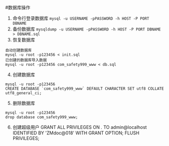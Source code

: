 #数据库操作
1. 命令行登录数据库
`mysql -u USERNAME -pPASSWORD -h HOST -P PORT DBNAME`
2. 备份数据库
`mysqldump -u USERNAME -pPASSWORD -h HOST -P PORT DBNAME > DBNAME.sql`
3. 恢复数据库
```
自动创建数据库
mysql -u root -p123456 < init.sql
已创建的数据库导入数据
mysql -u root -p123456 com_safety999_www < db.sql
```
4. 创建数据库
```
mysql -u root -p123456
CREATE DATABASE `com_safety999_www` DEFAULT CHARACTER SET utf8 COLLATE utf8_general_ci;
```
5. 删除数据库
```
mysql -u root -p123456
drop database com_safety999_www;
```
6. 创建超级用户
GRANT ALL PRIVILEGES ON *.* TO admin@localhost IDENTIFIED BY 'ZMdoc@018' WITH GRANT OPTION;
FLUSH PRIVILEGES;

